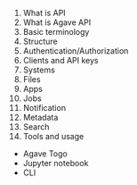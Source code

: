 1. What is API
2. What is Agave API
3. Basic terminology
4. Structure
5. Authentication/Authorization
6. Clients and API keys
7. Systems
8. Files
9. Apps
10. Jobs
11. Notification
12. Metadata
13. Search
14. Tools and usage
   - Agave Togo
   - Jupyter notebook
   - CLI
